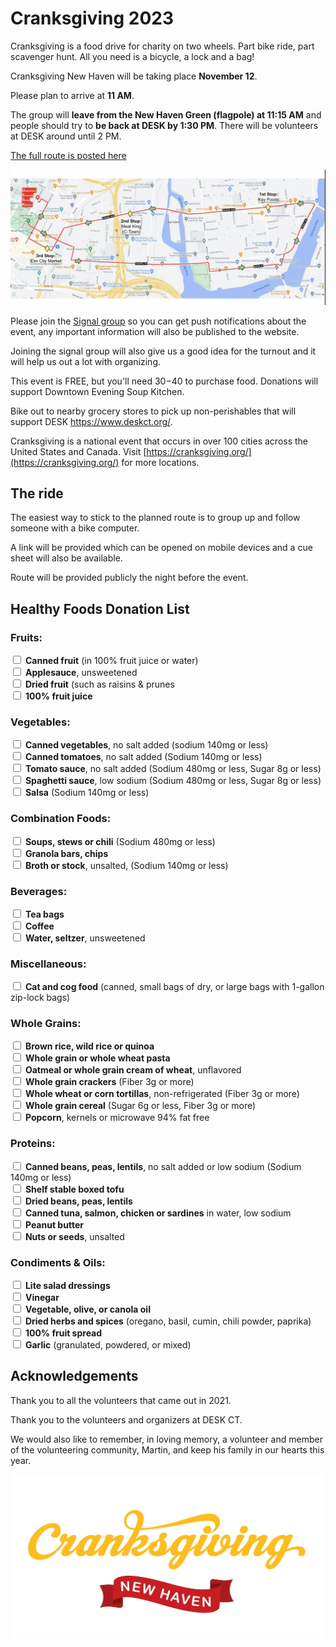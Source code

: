 # Cranksgiving 2023

Cranksgiving is a food drive for charity on two wheels. Part bike ride, part scavenger hunt. All you need is a bicycle, a lock and a bag!

Cranksgiving New Haven will be taking place **November 12**.

Please plan to arrive at **11 AM**.

The group will **leave from the New Haven Green (flagpole) at 11:15 AM** and people should try to **be back at DESK by 1:30 PM**. There will be volunteers at DESK around until 2 PM.

[The full route is posted here](https://ridewithgps.com/routes/44927665)

![route graphic](cranksgiving_route_2023.png)

Please join the [Signal group](https://signal.group/#CjQKIKYjbrY4Q5FfuQNZTDJzXlAFjsC0PNxeyzCZ6i70SMN4EhC8KlrR5ipepOG15loXPxLY) so you can get push notifications about the event, any important information will also be published to the website.

Joining the signal group will also give us a good idea for the turnout and it will help us out a lot with organizing.

This event is FREE, but you'll need $30-$40 to purchase food. Donations will support Downtown Evening Soup Kitchen.

Bike out to nearby grocery stores to pick up non-perishables that will support DESK [<https://www.deskct.org/>](https://www.deskct.org).

Cranksgiving is a national event that occurs in over 100 cities across the United States and Canada. Visit [https://cranksgiving.org/](https://cranksgiving.org/) for more locations.

## The ride

The easiest way to stick to the planned route is to group up and follow someone with a bike computer.

A link will be provided which can be opened on mobile devices and a cue sheet will also be available.

Route will be provided publicly the night before the event.

## Healthy Foods Donation List
### Fruits:
<input type="checkbox">  **Canned fruit** (in 100% fruit juice or water)<br>
<input type="checkbox">  **Applesauce**, unsweetened<br>
<input type="checkbox">  **Dried fruit** (such as raisins & prunes<br>
<input type="checkbox">  **100% fruit juice**<br>
### Vegetables:
<input type="checkbox">  **Canned vegetables**, no salt added (sodium 140mg or less)<br>
<input type="checkbox">  **Canned tomatoes**, no salt added (Sodium 140mg or less)<br>
<input type="checkbox">  **Tomato sauce**, no salt added (Sodium 480mg or less, Sugar 8g or less)<br>
<input type="checkbox">  **Spaghetti sauce**, low sodium (Sodium 480mg or less, Sugar 8g or less)<br>
<input type="checkbox">  **Salsa** (Sodium 140mg or less)<br>
### Combination Foods:
<input type="checkbox">  **Soups, stews or chili** (Sodium 480mg or less)<br>
<input type="checkbox">  **Granola bars, chips**<br>
<input type="checkbox">  **Broth or stock**, unsalted, (Sodium 140mg or less)<br>
### Beverages:
<input type="checkbox">  **Tea bags**<br>
<input type="checkbox">  **Coffee**<br>
<input type="checkbox">  **Water, seltzer**, unsweetened<br>
### Miscellaneous:
<input type="checkbox">  **Cat and cog food** (canned, small bags of dry, or large bags with 1-gallon zip-lock bags)<br>
### Whole Grains:
<input type="checkbox">  **Brown rice, wild rice or quinoa**<br>
<input type="checkbox">  **Whole grain or whole wheat pasta**<br>
<input type="checkbox">  **Oatmeal or whole grain cream of wheat**, unflavored<br>
<input type="checkbox">  **Whole grain crackers** (Fiber 3g or more)<br>
<input type="checkbox">  **Whole wheat or corn tortillas**, non-refrigerated (Fiber 3g or more)<br>
<input type="checkbox">  **Whole grain cereal** (Sugar 6g or less, Fiber 3g or more)<br>
<input type="checkbox">  **Popcorn**, kernels or microwave 94% fat free<br>
### Proteins:
<input type="checkbox">  **Canned beans, peas, lentils**, no salt added or low sodium (Sodium 140mg or less)<br>
<input type="checkbox">  **Shelf stable boxed tofu**<br>
<input type="checkbox">  **Dried beans, peas, lentils**<br>
<input type="checkbox">  **Canned tuna, salmon, chicken or sardines** in water, low sodium<br>
<input type="checkbox">  **Peanut butter**<br>
<input type="checkbox">  **Nuts or seeds**, unsalted<br>
### Condiments & Oils:
<input type="checkbox">  **Lite salad dressings**<br>
<input type="checkbox">  **Vinegar**<br>
<input type="checkbox">  **Vegetable, olive, or canola oil**<br>
<input type="checkbox">  **Dried herbs and spices** (oregano, basil, cumin, chili powder, paprika)<br>
<input type="checkbox">  **100% fruit spread**<br>
<input type="checkbox">  **Garlic** (granulated, powdered, or mixed)<br>

## Acknowledgements

Thank you to all the volunteers that came out in 2021. 

Thank you to the volunteers and organizers at DESK CT.

We would also like to remember, in loving memory, a volunteer and member of the volunteering community, Martin, and keep his family in our hearts this year.

![header](cranksgiving_header.jpg)
